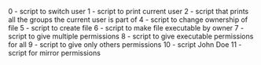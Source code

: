 0 - script to switch user
1 - script to print current user
2 - script that prints all the groups the current user is part of
4 - script to change ownership of file
5 - script to create file
6 - script to make file executable by owner
7 - script to give multiple permissions
8 - script to give executable permissions for all
9 - script to give only others permissions
10 - script John Doe
11 - script for mirror permissions
